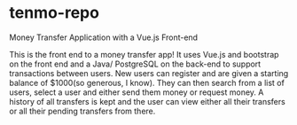 # tenmo-repo
Money Transfer Application with a Vue.js Front-end

This is the front end to a money transfer app! It uses Vue.js and bootstrap on the front end and a Java/ PostgreSQL on the back-end to support transactions between users. New users can register and are given a starting balance of $1000(so generous, I know). They can then search from a list of users, select a user and either send them money or request money. A history of all transfers is kept and the user can view either all their transfers or all their pending transfers from there. 
